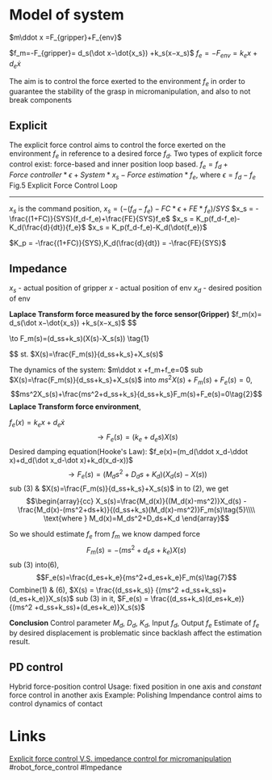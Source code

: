 # Model of system
$m\ddot x =F_{gripper}+F_{env}$

$f_m=-F_{gripper}= d_s(\dot x−\dot{x_s}) +k_s(x−x_s)$
$f_e=-F_{env}=k_ex+d_e\dot x$

The aim is to control the force exerted to the environment $f_e$ in order to guarantee the stability of the grasp in micromanipulation, and also to not break components 
## Explicit
The explicit force control aims to control the force exerted on the environment $f_e$ in reference to a desired force $f_d$. Two types of explicit force control exist: force-based and inner position loop based.
	$f_e = f_d+Force\ controller*\epsilon +System*x_s -Force\ estimation*f_e$, where $\epsilon =f_d-f_e$
Fig.5 Explicit Force Control Loop
_______________________
$x_s$ is the command position,
$x_s=(-(f_d-f_e) -FC*\epsilon+FE*f_e)/SYS$
$x_s = -\frac{(1+FC)}{SYS}(f_d-f_e)+\frac{FE}{SYS}f_e$
$x_s = K_p(f_d-f_e)-K_d(\frac{d}{dt}){f_e}$
$x_s = K_p(f_d-f_e)-K_d(\dot{f_e})$

$K_p = -\frac{(1+FC)}{SYS},K_d(\frac{d}{dt}) = -\frac{FE}{SYS}$

## Impedance
$x_s$ - actual position of gripper
$x$ - actual position of env
$x_d$ - desired position of env

**Laplace Transform force measured by the force sensor(Gripper)**
$f_m(x)= d_s(\dot x−\dot{x_s}) +k_s(x−x_s)$
$$

\to F_m(s)=(d_ss+k_s)(X(s)-X_s(s))  \tag{1}

$$
st. $X(s)=\frac{F_m(s)}{d_ss+k_s}+X_s(s)$

The dynamics of the system: $m\ddot x +f_m+f_e=0$
sub $X(s)=\frac{F_m(s)}{d_ss+k_s}+X_s(s)$ into $ms^2X(s)+F_m(s)+F_e(s)=0$,
$$ms^2X_s(s)+\frac{ms^2+d_ss+k_s}{d_ss+k_s}F_m(s)+F_e(s)=0\tag{2}$$
**Laplace Transform force environment**,

$f_e(x)=k_ex+d_e\dot x$
$$
\to F_e(s)=(k_e+d_es)X(s)\tag{3}$$
Desired damping equation(Hooke's Law):
$f_e(x)=(m_d(\ddot x_d-\ddot x)+d_d(\dot x_d-\dot x)+k_d(x_d-x))$
$$
\to F_e(s)=(M_ds^2+D_ds+K_d)(X_d(s)-X(s))\tag{4}$$
sub (3) & $X(s)=\frac{F_m(s)}{d_ss+k_s}+X_s(s)$ in to (2), we get
$$\begin{array}{cc}
X_s(s)=\frac{M_d(x)}{(M_d(x)-ms^2)}X_d(s)
-\frac{M_d(x)-(ms^2+ds+k)}{(d_ss+k_s)(M_d(x)-ms^2)}F_m(s)\tag{5}\\\\
\text{where } M_d(x)=M_ds^2+D_ds+K_d
\end{array}$$

So we should estimate $f_e$ from $f_m$ 
we know damped force$$F_m(s)=-(ms^2+d_es+k_e)X(s)\tag{6}$$
sub (3) into(6),
$$F_e(s)=\frac{d_es+k_e}{ms^2+d_es+k_e}F_m(s)\tag{7}$$
Combine(1) & (6),
$X(s) = \frac{(d_ss+k_s)} {(ms^2 +d_ss+k_ss)+(d_es+k_e)}X_s(s)$
sub (3) in it, 
$F_e(s) = \frac{(d_ss+k_s)(d_es+k_e)} {(ms^2 +d_ss+k_ss)+(d_es+k_e)}X_s(s)$

**Conclusion**
Control parameter  $M_d$, $D_d$, $K_d$, Input $f_d$, Output $f_e$
Estimate of $f_e$ by desired displacement is problematic since backlash affect the estimation result.
## PD control
Hybrid force-position control
Usage: fixed position in one axis and *constant* force control in another axis
Example: Polishing
Impendance control aims to control dynamics of contact


# Links
[Explicit force control V.S. impedance control for micromanipulation](https://hal.archives-ouvertes.fr/hal-00868627/document)
#robot_force_control #Impedance 
